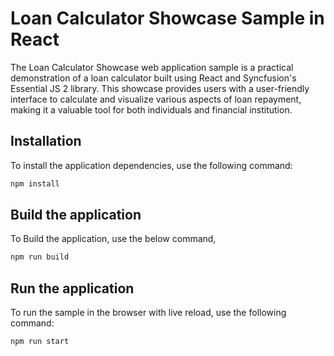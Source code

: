 # Loan Calculator Showcase Sample in React

The Loan Calculator Showcase web application sample is a practical demonstration of a loan calculator built using React and Syncfusion's Essential JS 2 library. This showcase provides users with a user-friendly interface to calculate and visualize various aspects of loan repayment, making it a valuable tool for both individuals and financial institution.

## Installation

To install the application dependencies, use the following command:

```sh
npm install
```

## Build the application

To Build the application, use the below command,

```sh
npm run build
```

## Run the application

To run the sample in the browser with live reload, use the following command:

```sh
npm run start
```
